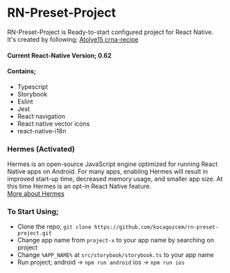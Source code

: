 # RN-Preset-Project

RN-Preset-Project is Ready-to-start configured project for React Native. <br>
It's created by following; [Atolye15 crna-recipe](https://github.com/atolye15/crna-recipe)

#### Current React-Native Version; 0.62

#### Contains;

- Typescript
- Storybook
- Eslint
- Jest
- React navigation
- React native vector icons
- react-native-i18n

### Hermes (Activated)

Hermes is an open-source JavaScript engine optimized for running React Native apps on Android. For many apps, enabling Hermes will result in improved start-up time, decreased memory usage, and smaller app size. At this time Hermes is an opt-in React Native feature. <br>
[More about Hermes](https://reactnative.dev/docs/hermes)

### To Start Using;

- Clone the repo;
  `git clone https://github.com/kocagozcem/rn-preset-project.git`
- Change app name from `project-x` to your app name by searching on project
- Change `%APP_NAME%` at `src/storybook/storybook.ts` to your app name
- Run project;
  android -> `npm run android`
  ios -> `npm run ios`
